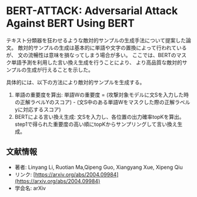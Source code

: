# BERT-ATTACK: Adversarial Attack Against BERT Using BERT
テキスト分類器を狂わせるような敵対的サンプルの生成手法について提案した論文。
敵対的サンプルの生成は基本的に単語や文字の置換によって行われているが、
文の流暢性は意味を損なってしまう場合が多い。
ここでは、BERTのマスク単語予測を利用した言い換え生成を行うことにより、
より高品質な敵対的サンプルの生成が行えることを示した。


具体的には、以下の方法により敵対的サンプルを生成する。
1. 単語の重要度を算出: 単語Wの重要度 = (攻撃対象モデルに文Sを入力した時の正解ラベルYのスコア) - (文S中のある単語Wをマスクした際の正解ラベルyに対応するスコア)
2. BERTによる言い換え生成: 文Sを入力し、各位置の出力確率topKを算出。step1で得られた重要度の高い順にtopKからサンプリングして言い換え生成。


## 文献情報
- 著者: Linyang Li, Ruotian Ma,Qipeng Guo, Xiangyang Xue, Xipeng Qiu
- リンク: [https://arxiv.org/abs/2004.09984](https://arxiv.org/abs/2004.09984)
- 学会名: arXiv

